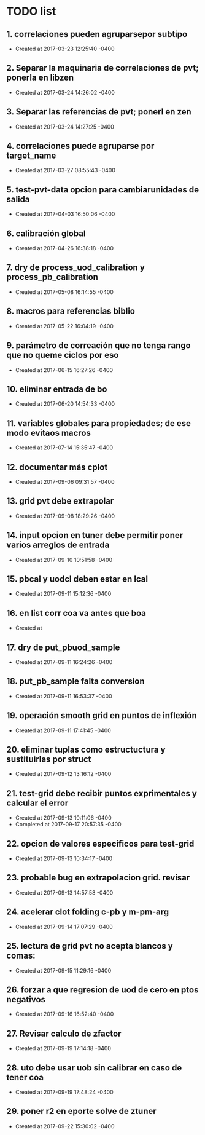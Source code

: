 # TODO list
## 1. correlaciones pueden agruparsepor subtipo
- Created at   2017-03-23 12:25:40 -0400

## 2. Separar la maquinaria de correlaciones de pvt; ponerla en libzen
- Created at   2017-03-24 14:26:02 -0400

## 3. Separar las referencias de pvt; ponerl en zen
- Created at   2017-03-24 14:27:25 -0400

## 4. correlaciones puede agruparse por target_name
- Created at   2017-03-27 08:55:43 -0400

## 5. test-pvt-data opcion para cambiarunidades de salida
- Created at   2017-04-03 16:50:06 -0400

## 6. calibración global
- Created at   2017-04-26 16:38:18 -0400

## 7. dry de process_uod_calibration y process_pb_calibration
- Created at   2017-05-08 16:14:55 -0400

## 8. macros para referencias biblio
- Created at   2017-05-22 16:04:19 -0400

## 9. parámetro de correación que no tenga rango que no queme ciclos por eso
- Created at   2017-06-15 16:27:26 -0400

## 10. eliminar entrada de bo
- Created at   2017-06-20 14:54:33 -0400

## 11. variables globales para propiedades; de ese modo evitaos macros
- Created at   2017-07-14 15:35:47 -0400

## 12. documentar más cplot
- Created at   2017-09-06 09:31:57 -0400

## 13. grid pvt debe extrapolar
- Created at   2017-09-08 18:29:26 -0400

## 14. input opcion en tuner debe permitir poner varios arreglos de entrada
- Created at   2017-09-10 10:51:58 -0400

## 15. pbcal y uodcl deben estar en lcal
- Created at   2017-09-11 15:12:36 -0400

## 16. en list corr coa va antes que boa
- Created at   

## 17. dry de put_pbuod_sample
- Created at   2017-09-11 16:24:26 -0400

## 18. put_pb_sample falta conversion
- Created at   2017-09-11 16:53:37 -0400

## 19. operación smooth grid en puntos de inflexión
- Created at   2017-09-11 17:41:45 -0400

## 20. eliminar tuplas como estructuctura y sustituirlas por struct
- Created at   2017-09-12 13:16:12 -0400

## 21. test-grid debe recibir puntos exprimentales y calcular el error
- Created at   2017-09-13 10:11:06 -0400
- Completed at 2017-09-17 20:57:35 -0400

## 22. opcion de valores específicos para test-grid
- Created at   2017-09-13 10:34:17 -0400

## 23. probable bug en extrapolacion grid. revisar
- Created at   2017-09-13 14:57:58 -0400

## 24. acelerar clot folding c-pb y m-pm-arg
- Created at   2017-09-14 17:07:29 -0400

## 25. lectura de grid pvt no acepta blancos y comas:
- Created at   2017-09-15 11:29:16 -0400

## 26. forzar a que regresion de uod de cero en ptos negativos
- Created at   2017-09-16 16:52:40 -0400

## 27. Revisar calculo de zfactor
- Created at   2017-09-19 17:14:18 -0400

## 28. uto debe usar uob sin calibrar en caso de tener coa
- Created at   2017-09-19 17:48:24 -0400

## 29. poner r2 en eporte solve de ztuner
- Created at   2017-09-22 15:30:02 -0400

